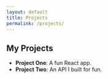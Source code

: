```yaml
---
layout: default
title: Projects
permalink: /projects/
---
```


## My Projects

- **Project One**: A fun React app.
- **Project Two**: An API I built for fun.

